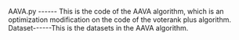 AAVA.py ------ This is the code of the AAVA algorithm, which is an optimization modification on the code of the voterank plus algorithm.
Dataset------This is the datasets in the  AAVA algorithm.
